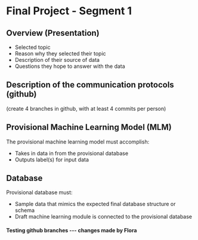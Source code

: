 # Final Project - Segment 1
## Overview (Presentation)
- Selected topic
- Reason why they selected their topic
- Description of their source of data
- Questions they hope to answer with the data

## Description of the communication protocols (github)

(create 4 branches in github, with at least 4 commits per person)

## Provisional Machine Learning Model (MLM)
The provisional machine learning model must accomplish:
- Takes in data in from the provisional database
- Outputs label(s) for input data

## Database
Provisional database must:
- Sample data that mimics the expected final database structure or schema
- Draft machine learning module is connected to the provisional database

#### Testing github branches --- changes made by Flora
